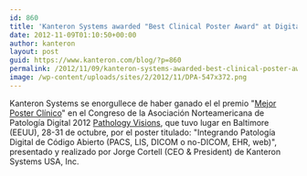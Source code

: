 ```yaml
---
id: 860
title: 'Kanteron Systems awarded "Best Clinical Poster Award" at Digital Pathology Association Congress'
date: 2012-11-09T01:10:50+00:00
author: kanteron
layout: post
guid: https://www.kanteron.com/blog/?p=860
permalink: /2012/11/09/kanteron-systems-awarded-best-clinical-poster-award-at-digital-pathology-association-congress/
image: /wp-content/uploads/sites/2/2012/11/DPA-547x372.png
---
```

Kanteron Systems se enorgullece de haber ganado el el premio "<a title="httpss://digitalpathologyassociation.org/poster-presenters" href="httpss://digitalpathologyassociation.org/poster-presenters" target="_blank">Mejor Poster Clínico</a>" en el Congreso de la Asociación Norteamericana de Patología Digital 2012 <a title="httpss://digitalpathologyassociation.org/pathology-visions-2012" href="httpss://digitalpathologyassociation.org/pathology-visions-2012" target="_blank">Pathology Visions</a>, que tuvo lugar en Baltimore (EEUU), 28-31 de octubre, por el poster titulado: "Integrando Patología Digital de Código Abierto (PACS, LIS, DICOM o no-DICOM, EHR, web)", presentado y realizado por Jorge Cortell (CEO & President) de Kanteron Systems USA, Inc.